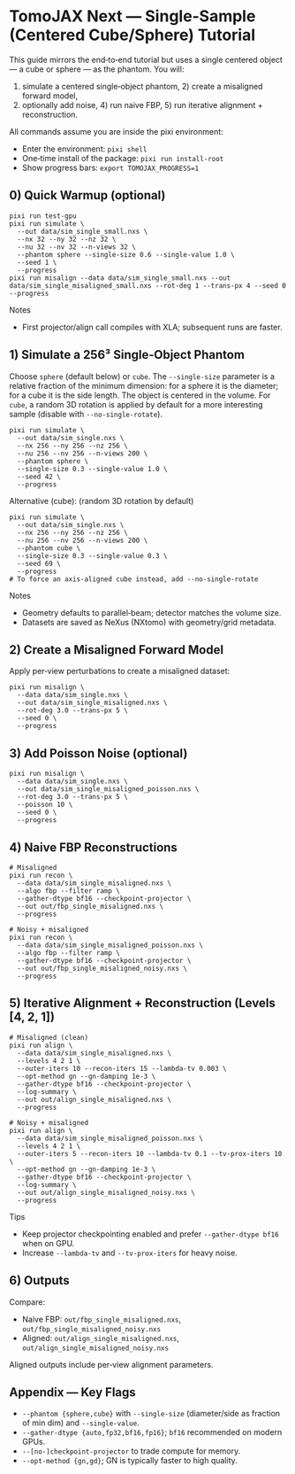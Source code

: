 # TomoJAX Next — Single‑Sample (Centered Cube/Sphere) Tutorial

This guide mirrors the end‑to‑end tutorial but uses a single centered object — a
cube or sphere — as the phantom. You will:

1) simulate a centered single‑object phantom, 2) create a misaligned forward model,
3) optionally add noise, 4) run naive FBP, 5) run iterative alignment + reconstruction.

All commands assume you are inside the pixi environment:

- Enter the environment: `pixi shell`
- One‑time install of the package: `pixi run install-root`
- Show progress bars: `export TOMOJAX_PROGRESS=1`


## 0) Quick Warmup (optional)

```
pixi run test-gpu
pixi run simulate \
  --out data/sim_single_small.nxs \
  --nx 32 --ny 32 --nz 32 \
  --nu 32 --nv 32 --n-views 32 \
  --phantom sphere --single-size 0.6 --single-value 1.0 \
  --seed 1 \
  --progress
pixi run misalign --data data/sim_single_small.nxs --out data/sim_single_misaligned_small.nxs --rot-deg 1 --trans-px 4 --seed 0 --progress
```

Notes
- First projector/align call compiles with XLA; subsequent runs are faster.


## 1) Simulate a 256³ Single‑Object Phantom

Choose `sphere` (default below) or `cube`. The `--single-size` parameter is a
relative fraction of the minimum dimension: for a sphere it is the diameter; for
a cube it is the side length. The object is centered in the volume. For `cube`, a
random 3D rotation is applied by default for a more interesting sample (disable
with `--no-single-rotate`).

```
pixi run simulate \
  --out data/sim_single.nxs \
  --nx 256 --ny 256 --nz 256 \
  --nu 256 --nv 256 --n-views 200 \
  --phantom sphere \
  --single-size 0.3 --single-value 1.0 \
  --seed 42 \
  --progress
```

Alternative (cube): (random 3D rotation by default)

```
pixi run simulate \
  --out data/sim_single.nxs \
  --nx 256 --ny 256 --nz 256 \
  --nu 256 --nv 256 --n-views 200 \
  --phantom cube \
  --single-size 0.3 --single-value 0.3 \
  --seed 69 \
  --progress
# To force an axis-aligned cube instead, add --no-single-rotate
```

Notes
- Geometry defaults to parallel‑beam; detector matches the volume size.
- Datasets are saved as NeXus (NXtomo) with geometry/grid metadata.


## 2) Create a Misaligned Forward Model

Apply per‑view perturbations to create a misaligned dataset:

```
pixi run misalign \
  --data data/sim_single.nxs \
  --out data/sim_single_misaligned.nxs \
  --rot-deg 3.0 --trans-px 5 \
  --seed 0 \
  --progress
```


## 3) Add Poisson Noise (optional)

```
pixi run misalign \
  --data data/sim_single.nxs \
  --out data/sim_single_misaligned_poisson.nxs \
  --rot-deg 3.0 --trans-px 5 \
  --poisson 10 \
  --seed 0 \
  --progress
```


## 4) Naive FBP Reconstructions

```
# Misaligned
pixi run recon \
  --data data/sim_single_misaligned.nxs \
  --algo fbp --filter ramp \
  --gather-dtype bf16 --checkpoint-projector \
  --out out/fbp_single_misaligned.nxs \
  --progress

# Noisy + misaligned
pixi run recon \
  --data data/sim_single_misaligned_poisson.nxs \
  --algo fbp --filter ramp \
  --gather-dtype bf16 --checkpoint-projector \
  --out out/fbp_single_misaligned_noisy.nxs \
  --progress
```


## 5) Iterative Alignment + Reconstruction (Levels [4, 2, 1])

```
# Misaligned (clean)
pixi run align \
  --data data/sim_single_misaligned.nxs \
  --levels 4 2 1 \
  --outer-iters 10 --recon-iters 15 --lambda-tv 0.003 \
  --opt-method gn --gn-damping 1e-3 \
  --gather-dtype bf16 --checkpoint-projector \
  --log-summary \
  --out out/align_single_misaligned.nxs \
  --progress

# Noisy + misaligned
pixi run align \
  --data data/sim_single_misaligned_poisson.nxs \
  --levels 4 2 1 \
  --outer-iters 5 --recon-iters 10 --lambda-tv 0.1 --tv-prox-iters 10 \
  --opt-method gn --gn-damping 1e-3 \
  --gather-dtype bf16 --checkpoint-projector \
  --log-summary \
  --out out/align_single_misaligned_noisy.nxs \
  --progress
```

Tips
- Keep projector checkpointing enabled and prefer `--gather-dtype bf16` when on GPU.
- Increase `--lambda-tv` and `--tv-prox-iters` for heavy noise.


## 6) Outputs

Compare:
- Naive FBP: `out/fbp_single_misaligned.nxs`, `out/fbp_single_misaligned_noisy.nxs`
- Aligned: `out/align_single_misaligned.nxs`, `out/align_single_misaligned_noisy.nxs`

Aligned outputs include per‑view alignment parameters.


## Appendix — Key Flags

- `--phantom {sphere,cube}` with `--single-size` (diameter/side as fraction of min dim) and `--single-value`.
- `--gather-dtype {auto,fp32,bf16,fp16}`; `bf16` recommended on modern GPUs.
- `--[no-]checkpoint-projector` to trade compute for memory.
- `--opt-method {gn,gd}`; GN is typically faster to high quality.
